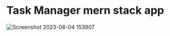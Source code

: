 # Task Manager mern stack app




![Screenshot 2023-08-04 153907](https://github.com/ratishjain12/taskmanager-mern/assets/43003421/740cfdfa-5f15-4f21-b673-b53b07b4e993)
